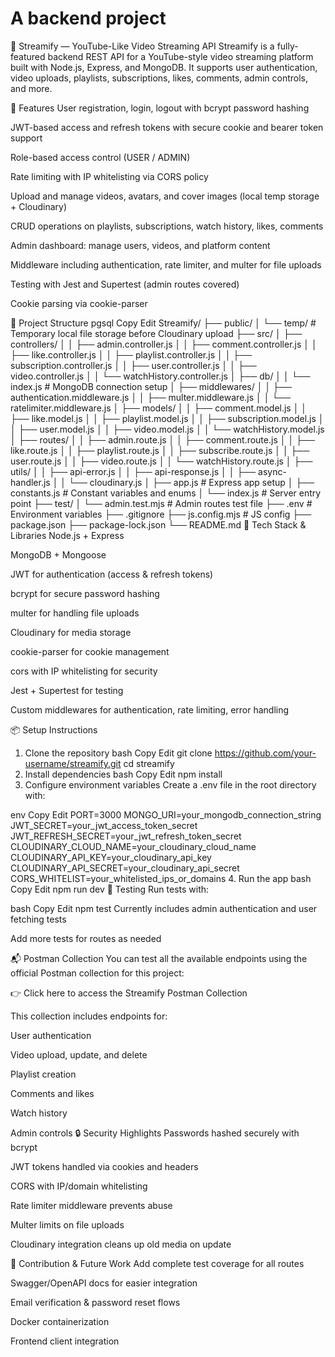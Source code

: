 # A backend project
🎥 Streamify — YouTube-Like Video Streaming API
Streamify is a fully-featured backend REST API for a YouTube-style video streaming platform built with Node.js, Express, and MongoDB. It supports user authentication, video uploads, playlists, subscriptions, likes, comments, admin controls, and more.

🚀 Features
User registration, login, logout with bcrypt password hashing

JWT-based access and refresh tokens with secure cookie and bearer token support

Role-based access control (USER / ADMIN)

Rate limiting with IP whitelisting via CORS policy

Upload and manage videos, avatars, and cover images (local temp storage + Cloudinary)

CRUD operations on playlists, subscriptions, watch history, likes, comments

Admin dashboard: manage users, videos, and platform content

Middleware including authentication, rate limiter, and multer for file uploads

Testing with Jest and Supertest (admin routes covered)

Cookie parsing via cookie-parser

📂 Project Structure
pgsql
Copy
Edit
Streamify/
├── public/
│   └── temp/                      # Temporary local file storage before Cloudinary upload
├── src/
│   ├── controllers/
│   │   ├── admin.controller.js
│   │   ├── comment.controller.js
│   │   ├── like.controller.js
│   │   ├── playlist.controller.js
│   │   ├── subscription.controller.js
│   │   ├── user.controller.js
│   │   ├── video.controller.js
│   │   └── watchHistory.controller.js
│   ├── db/
│   │   └── index.js               # MongoDB connection setup
│   ├── middlewares/
│   │   ├── authentication.middleware.js
│   │   ├── multer.middleware.js
│   │   └── ratelimiter.middleware.js
│   ├── models/
│   │   ├── comment.model.js
│   │   ├── like.model.js
│   │   ├── playlist.model.js
│   │   ├── subscription.model.js
│   │   ├── user.model.js
│   │   ├── video.model.js
│   │   └── watchHistory.model.js
│   ├── routes/
│   │   ├── admin.route.js
│   │   ├── comment.route.js
│   │   ├── like.route.js
│   │   ├── playlist.route.js
│   │   ├── subscribe.route.js
│   │   ├── user.route.js
│   │   ├── video.route.js
│   │   └── watchHistory.route.js
│   ├── utils/
│   │   ├── api-error.js
│   │   ├── api-response.js
│   │   ├── async-handler.js
│   │   └── cloudinary.js
│   ├── app.js                     # Express app setup
│   ├── constants.js               # Constant variables and enums
│   └── index.js                   # Server entry point
├── test/
│   └── admin.test.mjs             # Admin routes test file
├── .env                          # Environment variables
├── .gitignore
├── js.config.mjs                 # JS config
├── package.json
├── package-lock.json
└── README.md
🔧 Tech Stack & Libraries
Node.js + Express

MongoDB + Mongoose

JWT for authentication (access & refresh tokens)

bcrypt for secure password hashing

multer for handling file uploads

Cloudinary for media storage

cookie-parser for cookie management

cors with IP whitelisting for security

Jest + Supertest for testing

Custom middlewares for authentication, rate limiting, error handling

📦 Setup Instructions
1. Clone the repository
bash
Copy
Edit
git clone https://github.com/your-username/streamify.git
cd streamify
2. Install dependencies
bash
Copy
Edit
npm install
3. Configure environment variables
Create a .env file in the root directory with:

env
Copy
Edit
PORT=3000
MONGO_URI=your_mongodb_connection_string
JWT_SECRET=your_jwt_access_token_secret
JWT_REFRESH_SECRET=your_jwt_refresh_token_secret
CLOUDINARY_CLOUD_NAME=your_cloudinary_cloud_name
CLOUDINARY_API_KEY=your_cloudinary_api_key
CLOUDINARY_API_SECRET=your_cloudinary_api_secret
CORS_WHITELIST=your_whitelisted_ips_or_domains
4. Run the app
bash
Copy
Edit
npm run dev
🧪 Testing
Run tests with:

bash
Copy
Edit
npm test
Currently includes admin authentication and user fetching tests

Add more tests for routes as needed

📬 Postman Collection
You can test all the available endpoints using the official Postman collection for this project:

👉 Click here to access the Streamify Postman Collection

This collection includes endpoints for:

User authentication

Video upload, update, and delete

Playlist creation

Comments and likes

Watch history

Admin controls
🔒 Security Highlights
Passwords hashed securely with bcrypt

JWT tokens handled via cookies and headers

CORS with IP/domain whitelisting

Rate limiter middleware prevents abuse

Multer limits on file uploads

Cloudinary integration cleans up old media on update

🙌 Contribution & Future Work
Add complete test coverage for all routes

Swagger/OpenAPI docs for easier integration

Email verification & password reset flows

Docker containerization

Frontend client integration


